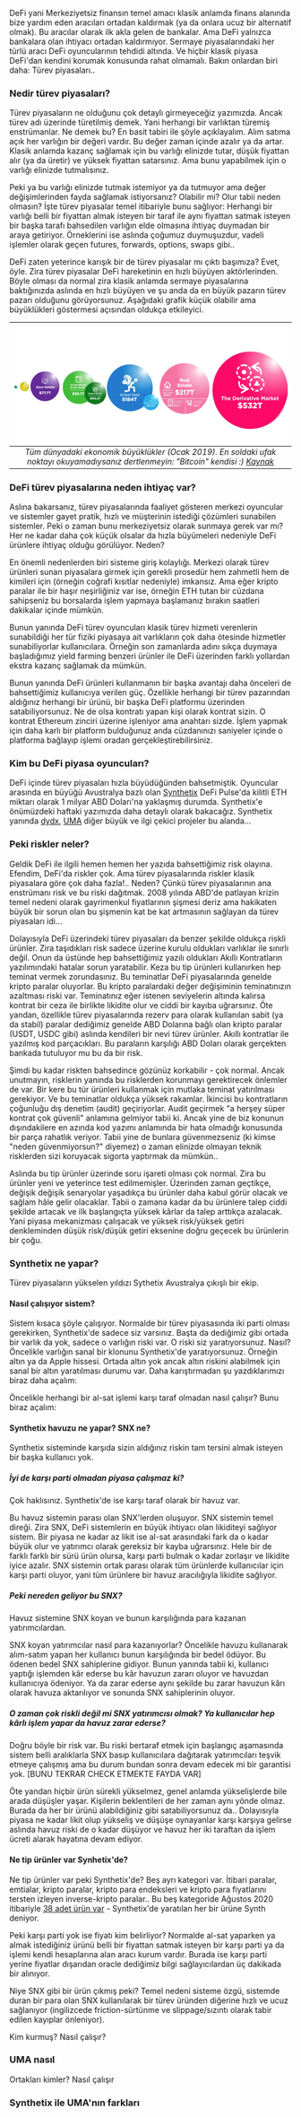 DeFi yani Merkeziyetsiz finansın temel amacı klasik anlamda finans alanında bize yardım eden aracıları ortadan kaldırmak (ya da onlara ucuz bir alternatif olmak). Bu aracılar olarak ilk akla gelen de bankalar. Ama DeFi yalnızca bankalara olan ihtiyacı ortadan kaldırmıyor. Sermaye piyasalarındaki her türlü aracı DeFi oyuncularının tehdidi altında. Ve hiçbir klasik piyasa DeFi'dan kendini korumak konusunda rahat olmamalı. Bakın onlardan biri daha: Türev piyasaları.. 

### Nedir türev piyasaları?

Türev piyasaların ne olduğunu çok detaylı girmeyeceğiz yazımızda. Ancak türev adı üzerinde türetilmiş demek. Yani herhangi bir varlıktan türemiş enstrümanlar. Ne demek bu? En basit tabiri ile şöyle açıklayalım. Alım satıma açık her varlığın bir değeri vardır. Bu değer zaman içinde azalır ya da artar. Klasik anlamda kazanç sağlamak için bu varlığı elinizde tutar, düşük fiyattan alır (ya da üretir) ve yüksek fiyattan satarsınız. Ama bunu yapabilmek için o varlığı elinizde tutmalısınız. 

Peki ya bu varlığı elinizde tutmak istemiyor ya da tutmuyor ama değer değişimlerinden fayda sağlamak istiyorsanız? Olabilir mi? Olur tabii neden olmasın? İşte türev piyasalar temel itibariyle bunu sağlıyor: Herhangi bir varlığı belli bir fiyattan almak isteyen bir taraf ile aynı fiyattan satmak isteyen bir başka tarafı bahsedilen varlığın elde olmasına ihtiyaç duymadan bir araya getiriyor. Örneklerini ise aslında çoğumuz duymuşuzdur, vadeli işlemler olarak geçen futures, forwards, options, swaps gibi.. 

DeFi zaten yeterince karışık bir de türev piyasalar mı çıktı başımıza? Evet, öyle. Zira türev piyasalar DeFi hareketinin en hızlı büyüyen aktörlerinden. Böyle olması da normal zira klasik anlamda sermaye piyasalarına baktığınızda aslında en hızlı büyüyen ve şu anda da en büyük pazarın türev pazarı olduğunu görüyorsunuz. Aşağıdaki grafik küçük olabilir ama büyüklükleri göstermesi açısından oldukça etkileyici. 

| ![Global_volumes](/assets/assets_global.jpg)|
|:--:| 
| *Tüm dünyadaki ekonomik büyüklükler (Ocak 2019). En soldaki ufak noktayı okuyamadıysanız dertlenmeyin: "Bitcoin" kendisi :) [Kaynak](https://howmuch.net/articles/visualizing-the-biggest-economic-bubbles)*|

### DeFi türev piyasalarına neden ihtiyaç var?

Aslına bakarsanız, türev piyasalarında faaliyet gösteren merkezi oyuncular ve sistemler gayet pratik, hızlı ve müşterinin istediği çözümleri sunabilen sistemler. Peki o zaman bunu merkeziyetsiz olarak sunmaya gerek var mı? Her ne kadar daha çok küçük olsalar da hızla büyümeleri nedeniyle DeFi ürünlere ihtiyaç olduğu görülüyor. Neden?

En önemli nedenlerden biri sisteme giriş kolaylığı. Merkezi olarak türev ürünleri sunan piyasalara girmek için gerekli prosedür hem zahmetli hem de kimileri için (örneğin coğrafi kısıtlar nedeniyle) imkansız. Ama eğer kripto paralar ile bir haşır neşirliğiniz var ise, örneğin ETH tutan bir cüzdana sahipseniz bu borsalarda işlem yapmaya başlamanız bırakın saatleri dakikalar içinde mümkün. 

Bunun yanında DeFi türev oyuncuları klasik türev hizmeti verenlerin sunabildiği her tür fiziki piyasaya ait varlıkların çok daha ötesinde hizmetler sunabiliyorlar kullanıcılara. Örneğin son zamanlarda adını sıkça duymaya başladığımız yield farming benzeri ürünler ile DeFi üzerinden farklı yollardan ekstra kazanç sağlamak da mümkün.

Bunun yanında DeFi ürünleri kullanmanın bir başka avantajı daha önceleri de bahsettiğimiz kullanıcıya verilen güç. Özellikle herhangi bir türev pazarından aldığınız herhangi bir ürünü, bir başka DeFi platformu üzerinden satabiliyorsunuz. Ne de olsa kontratı yapan kişi olarak kontrat sizin. O kontrat Ethereum zinciri üzerine işleniyor ama anahtarı sizde. İşlem yapmak için daha karlı bir platform bulduğunuz anda cüzdanınızı saniyeler içinde o platforma bağlayıp işlemi oradan gerçekleştirebilirsiniz. 


### Kim bu DeFi piyasa oyuncuları?
DeFi içinde türev piyasaları hızla büyüdüğünden bahsetmiştik. Oyuncular arasında en büyüğü Avustralya bazlı olan [Synthetix](https://www.synthetix.io/) DeFi Pulse'da kilitli ETH miktarı olarak 1 milyar ABD Doları'na yaklaşmış durumda. Synthetix'e önümüzdeki haftaki yazımızda daha detaylı olarak bakacağız. Synthetix yanında [dydx](https://dydx.exchange/), [UMA](https://umaproject.org/) diğer büyük ve ilgi çekici projeler bu alanda... 

### Peki riskler neler?

Geldik DeFi ile ilgili hemen hemen her yazıda bahsettiğimiz risk olayına. Efendim, DeFi'da riskler çok. Ama türev piyasalarında riskler klasik piyasalara göre çok daha fazla!.. Neden? Çünkü türev piyasalarının ana enstrümanı risk ve bu riski dağıtmak. 2008 yılında ABD'de patlayan krizin temel nedeni olarak gayrimenkul fiyatlarının şişmesi deriz ama hakikaten büyük bir sorun olan bu şişmenin kat be kat artmasının sağlayan da türev piyasaları idi... 

Dolayısıyla DeFi üzerindeki türev piyasaları da benzer şekilde oldukça riskli ürünler. Zira taşıdıkları risk sadece üzerine kurulu oldukları varlıklar ile sınırlı değil. Onun da üstünde hep bahsettiğimiz yazılı oldukları Akıllı Kontratların yazılımındaki hatalar sorun yaratabilir. Keza bu tip ürünleri kullanırken hep teminat vermek zorundasınız. Bu teminatlar DeFi piyasalarında genelde kripto paralar oluyorlar. Bu kripto paralardaki değer değişiminin teminatınızın azaltması riski var. Teminatınız eğer istenen seviyelerin altında kalırsa kontrat bir ceza ile birlikte likidite olur ve ciddi bir kayıba uğrarsınız.  Öte yandan, özellikle türev piyasalarında rezerv para olarak kullanılan sabit (ya da stabil) paralar dediğimiz genelde ABD Dolarına bağlı olan kripto paralar (USDT, USDC gibi) aslında kendileri bir nevi türev ürünler. Akıllı kontratlar ile yazılmış kod parçacıkları. Bu paraların karşılığı ABD Doları olarak gerçekten bankada tutuluyor mu bu da bir risk. 

Şimdi bu kadar riskten bahsedince gözünüz korkabilir - çok normal. Ancak unutmayın, risklerin yanında bu risklerden korunmayı gerektirecek önlemler de var. Bir kere bu tür ürünleri kullanmak için mutlaka teminat yatırılması gerekiyor. Ve bu teminatlar oldukça yüksek rakamlar. İkincisi bu kontratların çoğunluğu dış denetim (audit) geçiriyorlar. Audit geçirmek "a herşey süper kontrat çok güvenli" anlamına gelmiyor tabii ki. Ancak yine de biz konunun dışındakilere en azında kod yazımı anlamında bir hata olmadığı konusunda bir parça rahatlık veriyor. Tabii yine de bunlara güvenmezseniz (ki kimse "neden güvenmiyorsun?" diyemez) o zaman elinizde olmayan teknik risklerden sizi koruyacak sigorta yaptırmak da mümkün.. 

Aslında bu tip ürünler üzerinde soru işareti olması çok normal. Zira bu ürünler yeni ve yeterince test edilmemişler. Üzerinden zaman geçtikçe, değişik değişik senaryolar yaşadıkça bu ürünler daha kabul görür olacak ve sağlam hâle gelir olacaklar. Tabii o zamana kadar da bu ürünlere talep ciddi şekilde artacak ve ilk başlangıçta yüksek kârlar da talep arttıkça azalacak. Yani piyasa mekanizması çalışacak ve yüksek risk/yüksek getiri denkleminden düşük risk/düşük getiri eksenine doğru geçecek bu ürünlerin bir çoğu. 


### Synthetix ne yapar?
Türev piyasaların yükselen yıldızı Sythetix Avustralya çıkışlı bir ekip. 

#### Nasıl çalışıyor sistem?

Sistem kısaca şöyle çalışıyor. Normalde bir türev piyasasında iki parti olması gerekirken, Synthetix'de sadece siz varsınız. Başta da dediğimiz gibi ortada bir varlık da yok, sadece o varlığın riski var. O riski siz yaratıyorsunuz. Nasıl? Öncelikle varlığın sanal bir klonunu Synthetix'de yaratıyorsunuz. Örneğin altın ya da Apple hissesi. Ortada altın yok ancak altın riskini alabilmek için sanal bir altın yaratılması durumu var. Daha karıştırmadan şu yazdıklarımızı biraz daha açalım: 

Öncelikle herhangi bir al-sat işlemi karşı taraf olmadan nasıl çalışır? Bunu biraz açalım: 

#### Synthetix havuzu ne yapar? SNX ne?

Synthetix sisteminde karşıda sizin aldığınız riskin tam tersini almak isteyen bir başka kullanıcı yok. 

##### İyi de karşı parti olmadan piyasa çalışmaz ki? 
Çok haklısınız. Synthetix'de ise karşı taraf olarak bir havuz var. 

Bu havuz sistemin parası olan SNX'lerden oluşuyor.  SNX sistemin temel direği. Zira SNX, DeFi sistemlerin en büyük ihtiyacı olan likiditeyi sağlıyor sistem. Bir piyasa ne kadar az likit ise al-sat arasındaki fark da o kadar büyük olur ve yatırımcı olarak gereksiz bir kayba uğrarsınız. Hele bir de farklı farklı bir sürü ürün olursa, karşı parti bulmak o kadar zorlaşır ve likidite iyice azalır. SNX sistemin ortak parası olarak tüm ürünlerde kullanıcılar için karşı parti oluyor, yani tüm ürünlere bir havuz aracılığıyla likidite sağlıyor. 

##### Peki nereden geliyor bu SNX? 
Havuz sistemine SNX koyan ve bunun karşılığında para kazanan yatırımcılardan. 

SNX koyan yatırımcılar nasıl para kazanıyorlar? Öncelikle havuzu kullanarak alım-satım yapan her kullanıcı bunun karşılığında bir bedel ödüyor. Bu ödenen bedel SNX sahiplerine gidiyor. Bunun yanında tabii ki, kullanıcı yaptığı işlemden kâr ederse bu kâr havuzun zararı oluyor ve havuzdan kullanıcıya ödeniyor. Ya da zarar ederse aynı şekilde bu zarar havuzun kârı olarak havuza aktarılıyor ve sonunda SNX sahiplerinin oluyor. 

##### O zaman çok riskli değil mi SNX yatırımcısı olmak? Ya kullanıcılar hep kârlı işlem yapar da havuz zarar ederse? 
Doğru böyle bir risk var. Bu riski bertaraf etmek için başlangıç aşamasında sistem belli aralıklarla SNX basıp kullanıcılara dağıtarak yatırımcıları teşvik etmeye çalışmış ama bu durum bundan sonra devam edecek mi bir garantisi yok.   [BUNU TEKRAR CHECK ETMEKTE FAYDA VAR]

Öte yandan hiçbir ürün sürekli yükselmez, genel anlamda yükselişlerde bile arada düşüşler yaşar. Kişilerin beklentileri de her zaman aynı yönde olmaz. Burada da her bir ürünü alabildiğiniz gibi satabiliyorsunuz da.. Dolayısıyla piyasa ne kadar likit olup yükseliş ve düşüşe oynayanlar karşı karşıya gelirse aslında havuz riski de o kadar düşüyor ve havuz her iki taraftan da işlem ücreti alarak hayatına devam ediyor. 

#### Ne tip ürünler var Synhetix'de?

Ne tip ürünler var peki Synthetix'de? Beş ayrı kategori var. İtibari paralar, emtialar, kripto paralar, kripto para endeksleri ve kripto para fiyatlarını tersten izleyen inverse-kripto paralar.. Bu beş kategoride Ağustos 2020 itibariyle [38 adet ürün var](https://dashboard.synthetix.io/) - Synthetix'de yaratılan her bir ürüne Synth deniyor. 


Peki karşı parti yok ise fiyatı kim belirliyor? Normalde al-sat yaparken ya almak istediğiniz ürünü belli bir fiyattan satmak isteyen bir karşı parti ya da işlemi kendi hesaplarına alan aracı kurum vardır. Burada ise karşı parti yerine fiyatlar dışarıdan oracle dediğimiz bilgi sağlayıcılardan üç dakikada bir alınıyor. 


Niye SNX gibi bir ürün çıkmış peki? Temel nedeni sisteme özgü, sistemde duran bir para olan SNX kullanılarak bir türev üründen diğerine hızlı ve ucuz sağlanıyor (ingilizcede friction-sürtünme ve slippage/sızıntı olarak tabir edilen kayıplar önleniyor). 


Kim kurmuş?
Nasıl çalışır?

### UMA nasıl 

Ortakları kimler?
Nasıl çalışır

### Synthetix ile UMA'nın farkları
